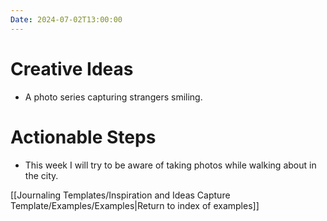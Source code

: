 ```yaml
---
Date: 2024-07-02T13:00:00
---
```


# Creative Ideas

- A photo series capturing strangers smiling.

# Actionable Steps

- This week I will try to be aware of taking photos while walking about in the city.

[[Journaling Templates/Inspiration and Ideas Capture Template/Examples/Examples|Return to index of examples]]